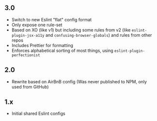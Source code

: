 ## 3.0
* Switch to new Eslint "flat" config format
* Only expose one rule-set
* Based on XO (like v1) but including some rules from v2 (like `eslint-plugin-jsx-a11y` and `confusing-browser-globals`) and rules from other repos
* Includes Prettier for formatting
* Enforces alphabetical sorting of most things, using `eslint-plugin-perfectionist`

## 2.0
* Rewrite based on AirBnB config
(Was never published to NPM, only used from GitHub)

## 1.x
* Initial shared Eslint configs
